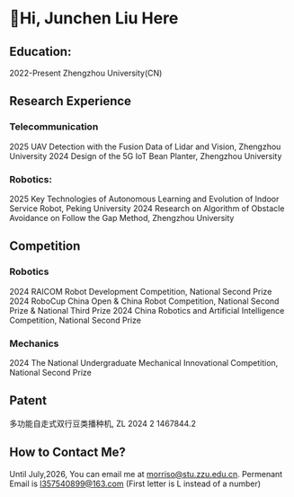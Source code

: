 # 👋Hi, Junchen Liu Here
## Education: 
2022-Present       Zhengzhou University(CN)
## Research Experience
  ### Telecommunication
  2025 UAV Detection with the Fusion Data of Lidar and Vision, Zhengzhou University
  2024 Design of the 5G IoT Bean Planter, Zhengzhou University
  ### Robotics:
  2025 Key Technologies of Autonomous Learning and Evolution of Indoor Service Robot, Peking University
  2024 Research on Algorithm of Obstacle Avoidance on Follow the Gap Method, Zhengzhou University
## Competition
  ### Robotics
  2024 RAICOM Robot Development Competition, National Second Prize
  2024 RoboCup China Open & China Robot Competition, National Second Prize & National Third Prize
  2024 China Robotics and Artificial Intelligence Competition, National Second Prize
  ### Mechanics
  2024 The National Undergraduate Mechanical Innovational Competition, National Second Prize
## Patent
  多功能自走式双行豆类播种机, ZL 2024 2 1467844.2
## How to Contact Me?
  Until July,2026, You can email me at morriso@stu.zzu.edu.cn.
  Permenant Email is l357540899@163.com
  (First letter is L instead of a number)
<!--
**MooreMorriso/MooreMorriso** is a ✨ _special_ ✨ repository because its `README.md` (this file) appears on your GitHub profile.

Here are some ideas to get you started:

- 🔭 I’m currently working on ...
- 🌱 I’m currently learning ...
- 👯 I’m looking to collaborate on ...
- 🤔 I’m looking for help with ...
- 💬 Ask me about ...
- 📫 How to reach me: ...
- 😄 Pronouns: ...
- ⚡ Fun fact: ...
-->
